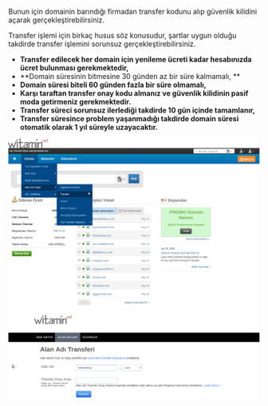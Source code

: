 Bunun için domainin barındığı firmadan transfer kodunu alıp güvenlik kilidini açarak gerçekleştirebilirsiniz.

Transfer işlemi için birkaç husus söz konusudur, şartlar uygun olduğu takdirde transfer işlemini sorunsuz gerçekleştirebilirsiniz.

* **Transfer edilecek her domain için yenileme ücreti kadar hesabınızda ücret bulunması gerekmektedir,**
* **Domain süresinin bitmesine 30 günden az bir süre kalmamalı, **
* **Domain süresi biteli 60 günden fazla bir süre olmamalı,**
* **Karşı taraftan transfer onay kodu almanız ve güvenlik kilidinin pasif moda getirmeniz gerekmektedir.**
* **Transfer süreci sorunsuz ilerlediği takdirde 10 gün içinde tamamlanır,**
* **Transfer süresince problem yaşanmadığı takdirde domain süresi otomatik olarak 1 yıl süreyle uzayacaktır.**

![](/assets/1.png)![](/assets/2.png)

